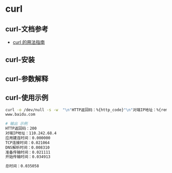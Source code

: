 # curl


## curl-文档参考

- [curl 的用法指南](http://www.ruanyifeng.com/blog/2019/09/curl-reference.html)

## curl-安装

## curl-参数解释


## curl-使用示例
```bash
curl -o /dev/null -s -w  "\n"HTTP返回码：%{http_code}"\n"对端IP地址：%{remote_ip}"\n"应用建连时间：%{time_appconnect}"\n"TCP连接时间：%{time_connect}"\n"DNS解析时间：%{time_namelookup}"\n"准备传输时间：%{time_pretransfer}"\n"开始传输时间：%{time_starttransfer}"\n""\n"总时间：%{time_total}"\n"  \
www.baidu.com

# 输出 示例
HTTP返回码：200
对端IP地址：110.242.68.4
应用建连时间：0.000000
TCP连接时间：0.021064
DNS解析时间：0.008310
准备传输时间：0.021111
开始传输时间：0.034913

总时间：0.035058
```